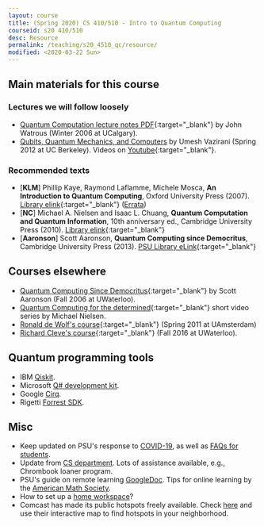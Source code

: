 ```yaml
---
layout: course
title: (Spring 2020) CS 410/510 - Intro to Quantum Computing
courseid: s20 410/510
desc: Resource
permalink: /teaching/s20_4510_qc/resource/
modified: <2020-03-22 Sun>
---
```


## Main materials for this course

### Lectures we will follow loosely

* [Quantum Computation lecture notes PDF](https://cs.uwaterloo.ca/~watrous/CPSC519/LectureNotes/all.pdf){:target="_blank"} by John Watrous (Winter 2006 at UCalgary). 
* [Qubits, Quantum Mechanics, and Computers](http://www-inst.eecs.berkeley.edu/~cs191/sp12/) by Umesh Vazirani (Spring 2012 at UC Berkeley). Videos on [Youtube](https://www.youtube.com/playlist?list=PLDAjb_zu5aoFazE31_8yT0OfzsTcmvAVg){:target="_blank"}. 

### Recommended texts

*  [**KLM**] Phillip Kaye, Raymond Laflamme, Michele Mosca, **An
       Introduction to Quantum Computing**, Oxford University Press
       (2007). [Library
       elink](https://search.library.pdx.edu/permalink/f/p82vj0/CP71189200070001451){:target="_blank"}
       ([Errata](http://qcintro.com/))
*  [**NC**] Michael A. Nielsen and Isaac L. Chuang, **Quantum
   Computation and Quantum Information**, 10th anniversary ed.,
   Cambridge University Press (2010). [Library
   elink](https://search.library.pdx.edu/permalink/f/p82vj0/CP51230839460001451){:target="_blank"}
*  [**Aaronson**] Scott Aaronson, **Quantum Computing since Democritus**, Cambridge University Press (2013). [PSU Library
eLink](https://search.library.pdx.edu/permalink/f/p82vj0/CP51230864080001451){:target="_blank"}

## Courses elsewhere 

* [Quantum Computing Since Democritus](http://www.scottaaronson.com/democritus/){:target="_blank"} by Scott Aaronson (Fall 2006 at UWaterloo). 
* [Quantum Computing for the determined](http://michaelnielsen.org/blog/quantum-computing-for-the-determined/){:target="_blank"} short video series by Michael Nielsen. 
* [Ronald de Wolf's course](http://homepages.cwi.nl/~rdewolf/qc11.html){:target="_blank"} (Spring 2011 at UAmsterdam)
* [Richard Cleve's course](http://cleve.iqc.uwaterloo.ca/qic710.html){:target="_blank"} (Fall 2016 at UWaterloo). 

## Quantum programming tools
* IBM [Qiskit](https://qiskit.org/). 
* Microsoft [Q# development kit](https://www.microsoft.com/en-us/quantum/development-kit).
* Google [Cirq](https://cirq.readthedocs.io/en/stable/index.html).
* Rigetti [Forrest SDK](http://docs.rigetti.com/en/stable/). 

## Misc 

*  Keep updated on PSU's response to
   [COVID-19](https://www.pdx.edu/coronavirus-response), as well as
   [FAQs for
   students](https://www.pdx.edu/coronavirus-response/FAQ#students).
*  Update from [CS department](https://www.pdx.edu/computer-science/computer-science-update-32720). Lots of assistance available, e.g., Chrombook  loaner program. 
*  PSU's guide on remote learning
   [GoogleDoc](https://docs.google.com/document/d/1om1tFnPATTJtXmyeW6Hj1eWEmTiTuGxZHoQgq89FklM/edit). Tips for online learning by the [American Math Society](https://blogs.ams.org/matheducation/2020/03/30/online-learning-in-the-time-of-coronavirus-tips-for-students-and-the-instructors-who-support-them/#more-2956).
* How to set up a [home workspace](https://today.tamu.edu/2020/03/18/how-to-set-up-a-healthy-home-workspace)?
*  Comcast has made its public hotspots freely available. Check
   [here](https://wifi.xfinity.com/) and use their interactive map to
   find hotspots in your neighborhood. 



